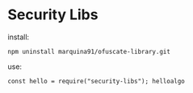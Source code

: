 # Security Libs

install:

`
npm uninstall marquina91/ofuscate-library.git
`

use:

`const hello = require("security-libs");
helloalgo`